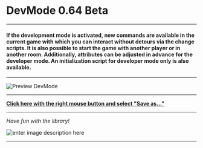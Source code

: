 # DevMode 0.64 Beta
---
#### If the development mode is activated, new commands are available in the current game with which you can interact without detours via the change scripts. It is also possible to start the game with another player or in another room. Additionally, attributes can be adjusted in advance for the developer mode. An initialization script for developer mode only is also available.
---

![Preview DevMode](https://i.imgur.com/1Lvp5Ug.gif)

---
**[Click here with the right mouse button and select "Save as..."](https://github.com/SoonGames/quest_libraries/blob/master/DevMode/DevMode.aslx)**

---

*Have fun with the library!*

![enter image description here](https://i.imgur.com/lNRf4L7.png)

---